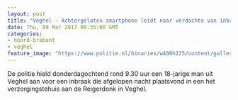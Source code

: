 ```yaml
---
layout: post
title: "Veghel - Achtergelaten smartphone leidt naar verdachte van inbraak"
date: Thu, 09 Mar 2017 09:35:00 GMT
categories: 
- noord-brabant 
- veghel 
feature_image: "https://www.politie.nl/binaries/w400h225/content/gallery/politie/gezocht/verdachten/2011/april/mobiele-telefoon.jpg"
---
```


De politie hield donderdagochtend rond 9.30 uur een 18-jarige man uit Veghel aan voor een inbraak die afgelopen nacht plaatsvond in een het verzorgingstehuis aan de Reigerdonk in Veghel.
